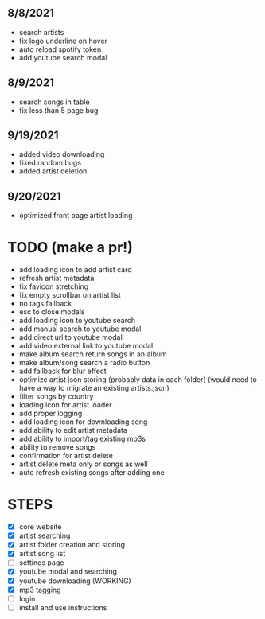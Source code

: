 ## 8/8/2021

- search artists
- fix logo underline on hover
- auto reload spotify token
- add youtube search modal

## 8/9/2021

- search songs in table
- fix less than 5 page bug

## 9/19/2021

- added video downloading
- fixed random bugs
- added artist deletion

## 9/20/2021

- optimized front page artist loading

# TODO (make a pr!)

- add loading icon to add artist card
- refresh artist metadata
- fix favicon stretching
- fix empty scrollbar on artist list
- no tags fallback
- esc to close modals
- add loading icon to youtube search
- add manual search to youtube modal
- add direct url to youtube modal
- add video external link to youtube modal
- make album search return songs in an album
- make album/song search a radio button
- add fallback for blur effect
- optimize artist json storing (probably data in each folder) (would need to have a way to migrate an existing artists.json)
- filter songs by country
- loading icon for artist loader
- add proper logging
- add loading icon for downloading song
- add ability to edit artist metadata
- add ability to import/tag existing mp3s
- ability to remove songs
- confirmation for artist delete
- artist delete meta only or songs as well
- auto refresh existing songs after adding one

# STEPS

- [x] core website
- [x] artist searching
- [x] artist folder creation and storing
- [x] artist song list
- [ ] settings page
- [x] youtube modal and searching
- [x] youtube downloading (WORKING)
- [x] mp3 tagging
- [ ] login
- [ ] install and use instructions

